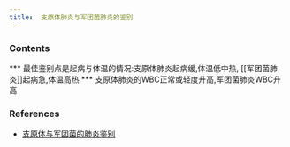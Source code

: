 ```yaml
---
title:  支原体肺炎与军团菌肺炎的鉴别
--- 
```


### Contents
*** 最佳鉴别点是起病与体温的情况:支原体肺炎起病缓,体温低中热, [[军团菌肺炎]]起病急,体温高热
*** 支原体肺炎的WBC正常或轻度升高,军团菌肺炎WBC升高
### References
- [支原体与军团菌的肺炎鉴别](/支原体与军团菌的肺炎鉴别)
